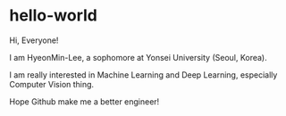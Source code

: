 # hello-world

Hi, Everyone!

I am HyeonMin-Lee, a sophomore at Yonsei University (Seoul, Korea).

I am really interested in Machine Learning and Deep Learning, especially Computer Vision thing.

Hope Github make me a better engineer!

